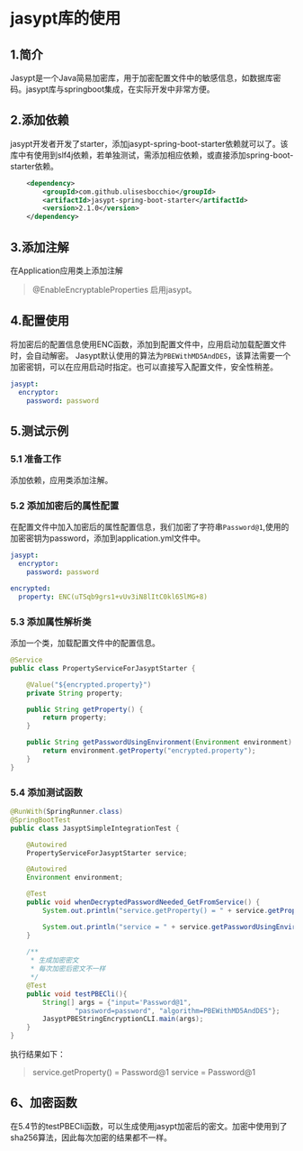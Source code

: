 
# jasypt库的使用 

## 1.简介
Jasypt是一个Java简易加密库，用于加密配置文件中的敏感信息，如数据库密码。jasypt库与springboot集成，在实际开发中非常方便。

## 2.添加依赖
jasypt开发者开发了starter，添加jasypt-spring-boot-starter依赖就可以了。该库中有使用到slf4j依赖，若单独测试，需添加相应依赖，或直接添加spring-boot-starter依赖。
```xml
    <dependency>
        <groupId>com.github.ulisesbocchio</groupId>
        <artifactId>jasypt-spring-boot-starter</artifactId>
        <version>2.1.0</version>
    </dependency>
```

## 3.添加注解
在Application应用类上添加注解
>@EnableEncryptableProperties
启用jasypt。

## 4.配置使用
将加密后的配置信息使用ENC函数，添加到配置文件中，应用启动加载配置文件时，会自动解密。
Jasypt默认使用的算法为`PBEWithMD5AndDES`，该算法需要一个加密密钥，可以在应用启动时指定。也可以直接写入配置文件，安全性稍差。
```yml
jasypt:
  encryptor:
    password: password
```

## 5.测试示例
### 5.1 准备工作
添加依赖，应用类添加注解。

### 5.2 添加加密后的属性配置
在配置文件中加入加密后的属性配置信息，我们加密了字符串`Password@1`,使用的加密密钥为password，添加到application.yml文件中。
```yaml
jasypt:
  encryptor:
    password: password

encrypted:
  property: ENC(uTSqb9grs1+vUv3iN8lItC0kl65lMG+8)
```
### 5.3 添加属性解析类
添加一个类，加载配置文件中的配置信息。
```java
@Service
public class PropertyServiceForJasyptStarter {

	@Value("${encrypted.property}")
	private String property;

	public String getProperty() {
		return property;
	}

	public String getPasswordUsingEnvironment(Environment environment) {
		return environment.getProperty("encrypted.property");
	}
}
```

### 5.4 添加测试函数
```java
@RunWith(SpringRunner.class)
@SpringBootTest
public class JasyptSimpleIntegrationTest {

	@Autowired
	PropertyServiceForJasyptStarter service;

	@Autowired
	Environment environment;

	@Test
	public void whenDecryptedPasswordNeeded_GetFromService() {
		System.out.println("service.getProperty() = " + service.getProperty());

		System.out.println("service = " + service.getPasswordUsingEnvironment(environment));
	}
	
	/**
     * 生成加密密文
     * 每次加密后密文不一样
     */
    @Test
    public void testPBECli(){
        String[] args = {"input='Password@1",
                "password=password", "algorithm=PBEWithMD5AndDES"};
        JasyptPBEStringEncryptionCLI.main(args);
    }
}
```

执行结果如下：
>service.getProperty() = Password@1
>service = Password@1


## 6、加密函数
在5.4节的testPBECli函数，可以生成使用jasypt加密后的密文。加密中使用到了sha256算法，因此每次加密的结果都不一样。


